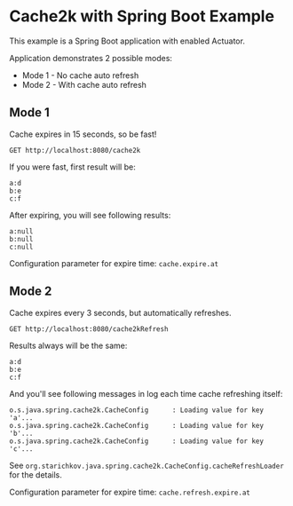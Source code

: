 Cache2k with Spring Boot Example
=
This example is a Spring Boot application with enabled Actuator.

Application demonstrates 2 possible modes:
* Mode 1 - No cache auto refresh
* Mode 2 - With cache auto refresh

## Mode 1

Cache expires in 15 seconds, so be fast!

```http request
GET http://localhost:8080/cache2k
```

If you were fast, first result will be:

```
a:d
b:e
c:f
```

After expiring, you will see following results:

```
a:null
b:null
c:null
```

Configuration parameter for expire time: `cache.expire.at` 

## Mode 2

Cache expires every 3 seconds, but automatically refreshes.

```http request
GET http://localhost:8080/cache2kRefresh
```

Results always will be the same:

```
a:d
b:e
c:f
```

And you'll see following messages in log each time cache refreshing itself:

```
o.s.java.spring.cache2k.CacheConfig      : Loading value for key 'a'...
o.s.java.spring.cache2k.CacheConfig      : Loading value for key 'b'...
o.s.java.spring.cache2k.CacheConfig      : Loading value for key 'c'...
```

See `org.starichkov.java.spring.cache2k.CacheConfig.cacheRefreshLoader` for the details.

Configuration parameter for expire time: `cache.refresh.expire.at`
